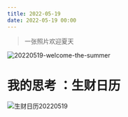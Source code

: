 ```yaml
---
title: 2022-05-19
date: 2022-05-19 00:00
---
```


>  一张照片欢迎夏天 ​​​

![20220519-welcome-the-summer](http://images.iotop.work/uPic/20220519-welcome-the-summer.jpeg)


# 我的思考 ：生财日历

![生财日历20220519](http://images.iotop.work/calendar2022/20220519.jpg)

